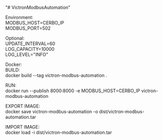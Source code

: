 "# VictronModbusAutomation" 

Environment:  
MODBUS_HOST=CERBO_IP  
MODBUS_PORT=502  

Optional:  
UPDATE_INTERVAL=60  
LOG_CAPACITY=10000  
LOG_LEVEL="INFO"  

Docker:  
BUILD:  
docker build --tag victron-modbus-automation .

RUN:  
docker run --publish 8000:8000 -e MODBUS_HOST=CERBO_IP victron-modbus-automation

EXPORT IMAGE:  
docker save victron-modbus-automation -o dist/victron-modbus-automation.tar

IMPORT IMAGE:  
docker load -i dist/victron-modbus-automation.tar
